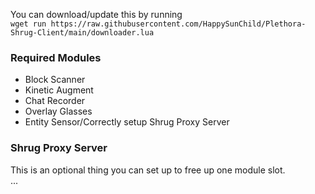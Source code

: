 You can download/update this by running<br/>
`wget run https://raw.githubusercontent.com/HappySunChild/Plethora-Shrug-Client/main/downloader.lua`

### Required Modules
- Block Scanner
- Kinetic Augment
- Chat Recorder
- Overlay Glasses
- Entity Sensor/Correctly setup Shrug Proxy Server

### Shrug Proxy Server
This is an optional thing you can set up to free up one module slot.<br/>
...

